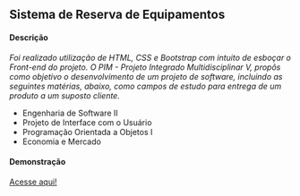 ## Sistema de Reserva de Equipamentos

#### Descrição

*Foi realizado utilização de HTML, CSS e Bootstrap com intuito de esboçar o Front-end do projeto. O PIM - Projeto Integrado Multidisciplinar V, propôs como objetivo o desenvolvimento de um projeto de software, incluindo as seguintes matérias, abaixo, como campos de estudo para entrega de um produto a um suposto cliente.*

- Engenharia de Software II
- Projeto de Interface com o Usuário
- Programação Orientada a Objetos I
- Economia e Mercado

#### Demonstração

[Acesse aqui!](https://ja-lourenco.github.io/interfacesReservaEquipamento/)